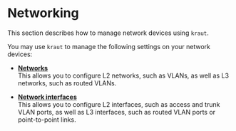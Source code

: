 # Networking

This section describes how to manage network devices using `kraut`.

You may use `kraut` to manage the following settings on your network devices:

- **[Networks](networking/networks.md)**  
  This allows you to configure L2 networks, such as VLANs, as well as L3 networks, such as routed VLANs.

- **[Network interfaces](networking/interfaces.md)**  
  This allows you to configure L2 interfaces, such as access and trunk VLAN ports, as well as L3 interfaces, such as routed VLAN ports or point-to-point links.

